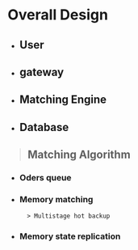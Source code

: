 # Overall Design
* ## User
* ## gateway 
* ## Matching Engine
* ## Database

> ## Matching Algorithm
* ### Oders queue
* ### Memory matching
        > Multistage hot backup
* ### Memory state replication
